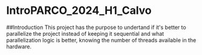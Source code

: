 # IntroPARCO_2024_H1_Calvo

##Introduction
This project has the purpose to undertand if it's better to parallelize the project instead of keeping it sequential and what parallelization logic is better, knowing the number of threads available in the hardware.
